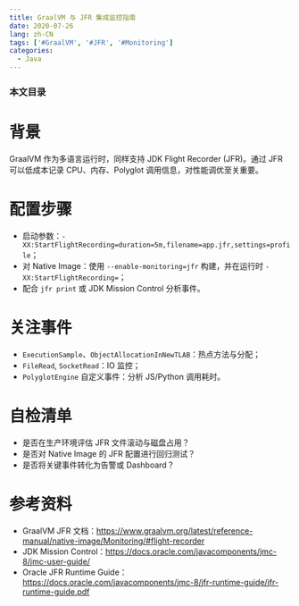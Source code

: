 ```yaml
---
title: GraalVM 与 JFR 集成监控指南
date: 2020-07-26
lang: zh-CN
tags: ['#GraalVM', '#JFR', '#Monitoring']
categories:
  - Java
---
```


### 本文目录
<!-- toc -->

# 背景
GraalVM 作为多语言运行时，同样支持 JDK Flight Recorder (JFR)。通过 JFR 可以低成本记录 CPU、内存、Polyglot 调用信息，对性能调优至关重要。

# 配置步骤
- 启动参数：`-XX:StartFlightRecording=duration=5m,filename=app.jfr,settings=profile`；
- 对 Native Image：使用 `--enable-monitoring=jfr` 构建，并在运行时 `-XX:StartFlightRecording=`；
- 配合 `jfr print` 或 JDK Mission Control 分析事件。

# 关注事件
- `ExecutionSample`、`ObjectAllocationInNewTLAB`：热点方法与分配；
- `FileRead`, `SocketRead`：IO 监控；
- `PolyglotEngine` 自定义事件：分析 JS/Python 调用耗时。

# 自检清单
- 是否在生产环境评估 JFR 文件滚动与磁盘占用？
- 是否对 Native Image 的 JFR 配置进行回归测试？
- 是否将关键事件转化为告警或 Dashboard？

# 参考资料
- GraalVM JFR 文档：https://www.graalvm.org/latest/reference-manual/native-image/Monitoring/#flight-recorder
- JDK Mission Control：https://docs.oracle.com/javacomponents/jmc-8/jmc-user-guide/
- Oracle JFR Runtime Guide：https://docs.oracle.com/javacomponents/jmc-8/jfr-runtime-guide/jfr-runtime-guide.pdf
